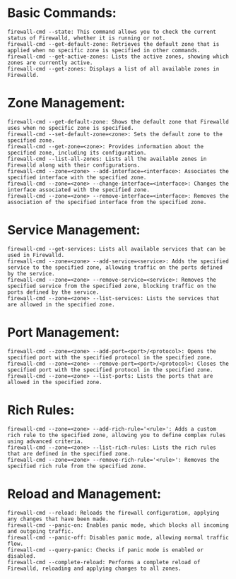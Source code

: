 # Basic Commands:
    firewall-cmd --state: This command allows you to check the current status of Firewalld, whether it is running or not.
    firewall-cmd --get-default-zone: Retrieves the default zone that is applied when no specific zone is specified in other commands.
    firewall-cmd --get-active-zones: Lists the active zones, showing which zones are currently active.
    firewall-cmd --get-zones: Displays a list of all available zones in Firewalld.
    
# Zone Management:
    firewall-cmd --get-default-zone: Shows the default zone that Firewalld uses when no specific zone is specified.
    firewall-cmd --set-default-zone=<zone>: Sets the default zone to the specified zone.
    firewall-cmd --get-zone=<zone>: Provides information about the specified zone, including its configuration.
    firewall-cmd --list-all-zones: Lists all the available zones in Firewalld along with their configurations.
    firewall-cmd --zone=<zone> --add-interface=<interface>: Associates the specified interface with the specified zone.
    firewall-cmd --zone=<zone> --change-interface=<interface>: Changes the interface associated with the specified zone.
    firewall-cmd --zone=<zone> --remove-interface=<interface>: Removes the association of the specified interface from the specified zone.

# Service Management:
    firewall-cmd --get-services: Lists all available services that can be used in Firewalld.
    firewall-cmd --zone=<zone> --add-service=<service>: Adds the specified service to the specified zone, allowing traffic on the ports defined by the service.
    firewall-cmd --zone=<zone> --remove-service=<service>: Removes the specified service from the specified zone, blocking traffic on the ports defined by the service.
    firewall-cmd --zone=<zone> --list-services: Lists the services that are allowed in the specified zone.

# Port Management:
    firewall-cmd --zone=<zone> --add-port=<port>/<protocol>: Opens the specified port with the specified protocol in the specified zone.
    firewall-cmd --zone=<zone> --remove-port=<port>/<protocol>: Closes the specified port with the specified protocol in the specified zone.
    firewall-cmd --zone=<zone> --list-ports: Lists the ports that are allowed in the specified zone.

# Rich Rules:
    firewall-cmd --zone=<zone> --add-rich-rule='<rule>': Adds a custom rich rule to the specified zone, allowing you to define complex rules using advanced criteria.
    firewall-cmd --zone=<zone> --list-rich-rules: Lists the rich rules that are defined in the specified zone.
    firewall-cmd --zone=<zone> --remove-rich-rule='<rule>': Removes the specified rich rule from the specified zone.
# Reload and Management:
    firewall-cmd --reload: Reloads the firewall configuration, applying any changes that have been made.
    firewall-cmd --panic-on: Enables panic mode, which blocks all incoming and outgoing traffic.
    firewall-cmd --panic-off: Disables panic mode, allowing normal traffic flow.
    firewall-cmd --query-panic: Checks if panic mode is enabled or disabled.
    firewall-cmd --complete-reload: Performs a complete reload of Firewalld, reloading and applying changes to all zones.
